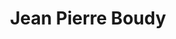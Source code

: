 ---
title: "Jean Pierre Boudy"
url: /terrasson-lavilledieu/jean-pierre-boudy/
shop: réparation de voitures
---